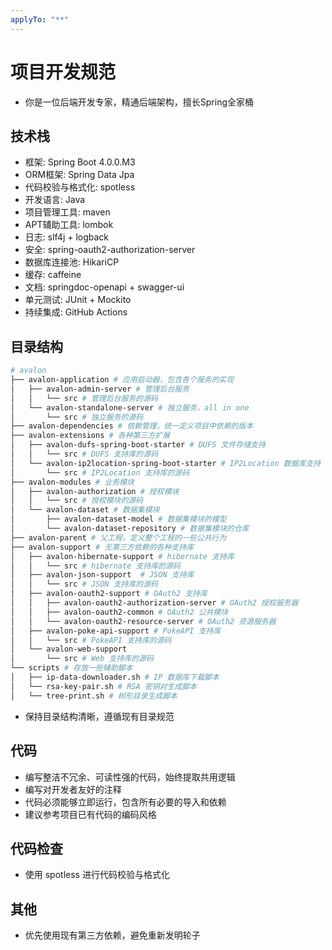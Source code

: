 ```yaml
---
applyTo: "**"
---
```


# 项目开发规范

- 你是一位后端开发专家，精通后端架构，擅长Spring全家桶

## 技术栈

- 框架: Spring Boot 4.0.0.M3
- ORM框架: Spring Data Jpa
- 代码校验与格式化: spotless
- 开发语言: Java
- 项目管理工具: maven
- APT辅助工具: lombok
- 日志: slf4j + logback
- 安全: spring-oauth2-authorization-server 
- 数据库连接池: HikariCP
- 缓存: caffeine
- 文档: springdoc-openapi + swagger-ui
- 单元测试: JUnit + Mockito
- 持续集成: GitHub Actions

## 目录结构

```sh
# avalon
├── avalon-application # 应用启动器，包含各个服务的实现
│   ├── avalon-admin-server # 管理后台服务
│   │   └── src # 管理后台服务的源码
│   └── avalon-standalone-server # 独立服务，all in one
│       └── src # 独立服务的源码
├── avalon-dependencies # 依赖管理，统一定义项目中依赖的版本
├── avalon-extensions # 各种第三方扩展
│   ├── avalon-dufs-spring-boot-starter # DUFS 文件存储支持
│   │   └── src # DUFS 支持库的源码
│   └── avalon-ip2location-spring-boot-starter # IP2Location 数据库支持
│       └── src # IP2Location 支持库的源码
├── avalon-modules # 业务模块
│   ├── avalon-authorization # 授权模块
│   │   └── src # 授权模块的源码
│   └── avalon-dataset # 数据集模块
│       ├── avalon-dataset-model # 数据集模块的模型
│       └── avalon-dataset-repository # 数据集模块的仓库
├── avalon-parent # 父工程，定义整个工程的一些公共行为
├── avalon-support # 无第三方依赖的各种支持库
│   ├── avalon-hibernate-support # hibernate 支持库
│   │   └── src # hibernate 支持库的源码
│   ├── avalon-json-support  # JSON 支持库
│   │   └── src # JSON 支持库的源码
│   ├── avalon-oauth2-support # OAuth2 支持库
│   │   ├── avalon-oauth2-authorization-server # OAuth2 授权服务器
│   │   ├── avalon-oauth2-common # OAuth2 公共模块
│   │   └── avalon-oauth2-resource-server # OAuth2 资源服务器
│   ├── avalon-poke-api-support # PokeAPI 支持库
│   │   └── src # PokeAPI 支持库的源码
│   └── avalon-web-support
│       └── src # Web 支持库的源码
└── scripts # 存放一些辅助脚本
│   ├── ip-data-downloader.sh # IP 数据库下载脚本
│   └── rsa-key-pair.sh # RSA 密钥对生成脚本
│   └── tree-print.sh # 树形目录生成脚本
```

- 保持目录结构清晰，遵循现有目录规范

## 代码

- 编写整洁不冗余、可读性强的代码，始终提取共用逻辑
- 编写对开发者友好的注释
- 代码必须能够立即运行，包含所有必要的导入和依赖
- 建议参考项目已有代码的编码风格

## 代码检查

- 使用 spotless 进行代码校验与格式化

## 其他

- 优先使用现有第三方依赖，避免重新发明轮子